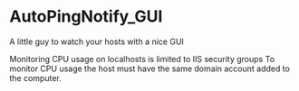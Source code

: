 # AutoPingNotify_GUI
A little guy to watch your hosts with a nice GUI

Monitoring CPU usage on localhosts is limited to IIS security groups
To monitor CPU usage the host must have the same domain account added to the computer.
